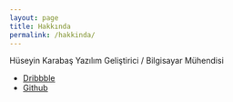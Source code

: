 ```yaml
---
layout: page
title: Hakkında
permalink: /hakkinda/
---
```


Hüseyin Karabaş
Yazılım Geliştirici / Bilgisayar Mühendisi

- [Dribbble][dribbble]
- [Github][github]

[dribbble]: https://dribbble.com/yinkar
[github]: https://github.com/yinkar
